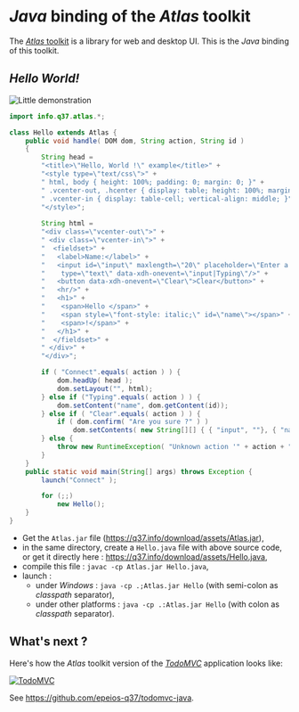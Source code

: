 # *Java* binding of the *Atlas* toolkit

The [*Atlas* toolkit](https://atlastk.org/) is a library for web and desktop UI. This is the *Java* binding of this toolkit.

## *Hello World!*

![Little demonstration](http://q37.info/download/assets/Hello.gif "A basic example")

```Java
import info.q37.atlas.*;

class Hello extends Atlas {
	public void handle( DOM dom, String action, String id )
	{
		String head = 
		"<title>\"Hello, World !\" example</title>" +
		"<style type=\"text/css\">" +
		" html, body { height: 100%; padding: 0; margin: 0; }" +
		" .vcenter-out, .hcenter { display: table; height: 100%; margin: auto; }" +
		" .vcenter-in { display: table-cell; vertical-align: middle; }" +
		"</style>";
	
		String html = 
		"<div class=\"vcenter-out\">" +
		" <div class=\"vcenter-in\">" +
		"  <fieldset>" +
		"   <label>Name:</label>" +
		"   <input id=\"input\" maxlength=\"20\" placeholder=\"Enter a name here\"'" +
		"	 type=\"text\" data-xdh-onevent=\"input|Typing\"/>" +
		"   <button data-xdh-onevent=\"Clear\">Clear</button>" +
		"   <hr/>" +
		"   <h1>" +
		"    <span>Hello </span>" +
		"    <span style=\"font-style: italic;\" id=\"name\"></span>" +
		"    <span>!</span>" +
		"   </h1>" +
		"  </fieldset>" +
		" </div>" +
		"</div>";

		if ( "Connect".equals( action ) ) {
			dom.headUp( head );
			dom.setLayout("", html);
		} else if ("Typing".equals( action ) ) {
			dom.setContent("name", dom.getContent(id));
		} else if ( "Clear".equals( action ) ) {
			if ( dom.confirm( "Are you sure ?" ) )
				dom.setContents( new String[][] { { "input", ""}, { "name", ""} } );
		} else {
			throw new RuntimeException( "Unknown action '" + action + "' !!!");
		}
	}
	public static void main(String[] args) throws Exception {
		launch("Connect" );

		for (;;)
			new Hello();
	}
}
```

- Get the `Atlas.jar` file (https://q37.info/download/assets/Atlas.jar),
- in the same directory, create a `Hello.java` file with above source code, or get it directly here : <https://q37.info/download/assets/Hello.java>,
- compile this file : `javac -cp Atlas.jar Hello.java`,
- launch :
  - under *Windows* : `java -cp .;Atlas.jar Hello` (with semi-colon as *classpath* separator),
  - under other platforms : `java -cp .:Atlas.jar Hello` (with colon as *classpath* separator).

## What's next ?

Here's how the *Atlas* toolkit version of the [*TodoMVC*](http://todomvc.com/) application looks like: 

[![TodoMVC](http://q37.info/download/TodoMVC.gif "The TodoMVC application made with the Atlas toolkit")](https://github.com/epeios-q37/todomvc-java)

See <https://github.com/epeios-q37/todomvc-java>.